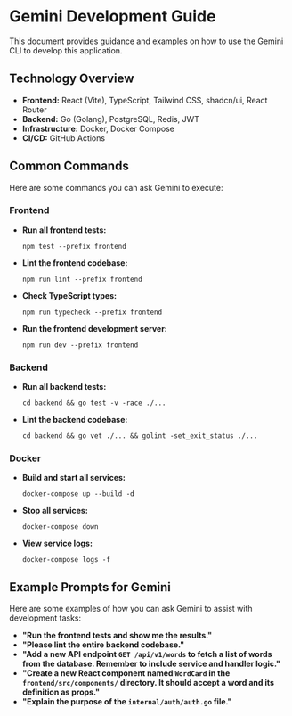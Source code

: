 # Gemini Development Guide

This document provides guidance and examples on how to use the Gemini CLI to develop this application.

## Technology Overview

- **Frontend:** React (Vite), TypeScript, Tailwind CSS, shadcn/ui, React Router
- **Backend:** Go (Golang), PostgreSQL, Redis, JWT
- **Infrastructure:** Docker, Docker Compose
- **CI/CD:** GitHub Actions

## Common Commands

Here are some commands you can ask Gemini to execute:

### Frontend

- **Run all frontend tests:**
  ```
  npm test --prefix frontend
  ```
- **Lint the frontend codebase:**
  ```
  npm run lint --prefix frontend
  ```
- **Check TypeScript types:**
  ```
  npm run typecheck --prefix frontend
  ```
- **Run the frontend development server:**
  ```
  npm run dev --prefix frontend
  ```

### Backend

- **Run all backend tests:**
  ```
  cd backend && go test -v -race ./...
  ```
- **Lint the backend codebase:**
  ```
  cd backend && go vet ./... && golint -set_exit_status ./...
  ```

### Docker

- **Build and start all services:**
  ```
  docker-compose up --build -d
  ```
- **Stop all services:**
  ```
  docker-compose down
  ```
- **View service logs:**
  ```
  docker-compose logs -f
  ```

## Example Prompts for Gemini

Here are some examples of how you can ask Gemini to assist with development tasks:

- **"Run the frontend tests and show me the results."**
- **"Please lint the entire backend codebase."**
- **"Add a new API endpoint `GET /api/v1/words` to fetch a list of words from the database. Remember to include service and handler logic."**
- **"Create a new React component named `WordCard` in the `frontend/src/components/` directory. It should accept a word and its definition as props."**
- **"Explain the purpose of the `internal/auth/auth.go` file."**